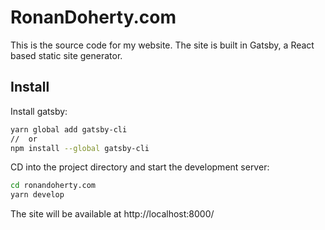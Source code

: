 # RonanDoherty.com

This is the source code for my website.  The site is built in Gatsby, a React based static site generator.

## Install

Install gatsby:
```sh
yarn global add gatsby-cli
//  or
npm install --global gatsby-cli
```
CD into the project directory and start the development server:
```sh
cd ronandoherty.com
yarn develop
```
The site will be available at http://localhost:8000/
